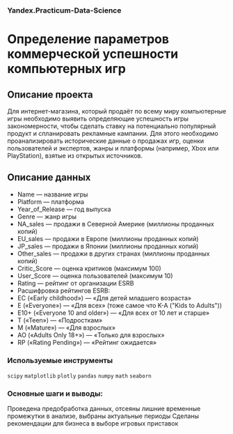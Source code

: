 ### Yandex.Practicum-Data-Science
# Определение параметров коммерческой успешности компьютерных игр
## Описание проекта
Для интернет-магазина, который продаёт по всему миру компьютерные игры необходимо выявить определяющие успешность игры закономерности, чтобы сделать ставку на потенциально популярный продукт и спланировать рекламные кампании. Для этого необходимо проанализировать исторические данные о продажах игр, оценки пользователей и экспертов, жанры и платформы (например, Xbox или PlayStation), взятые из открытых источников.

## Описание данных
* Name — название игры 
* Platform — платформа
* Year_of_Release — год выпуска
* Genre — жанр игры
* NA_sales — продажи в Северной Америке (миллионы проданных копий)
* EU_sales — продажи в Европе (миллионы проданных копий)
* JP_sales — продажи в Японии (миллионы проданных копий)
* Other_sales — продажи в других странах (миллионы проданных копий)
* Critic_Score — оценка критиков (максимум 100)
* User_Score — оценка пользователей (максимум 10)
* Rating — рейтинг от организации ESRB
* Расшифровка рейтингов ESRB:
* EC («Early childhood») — «Для детей младшего возраста»
* E («Everyone») — «Для всех» (тоже самое что K-A ("Kids to Adults"))
* E10+ («Everyone 10 and older») — «Для всех от 10 лет и старше»
* T («Teen») — «Подросткам»
* M («Mature») — «Для взрослых»
* AO («Adults Only 18+») — «Только для взрослых»
* RP («Rating Pending») — «Рейтинг ожидается»
### Используемые инструменты

`scipy` `matplotlib` `plotly` `pandas` `numpy` `math` `seaborn`

### Основные шаги и выводы:
Проведена предобработка данных, отсеяны лишние временные промежутки в анализе, выбраны актуальные периоды
Сделаны рекомендации для бизнеса в выборе игровых приставок

